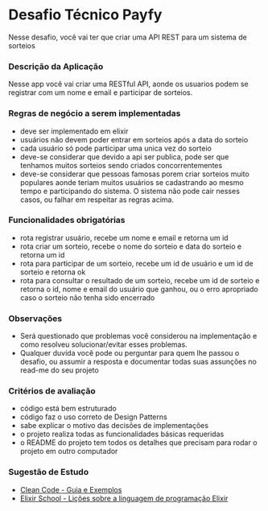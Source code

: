 # Desafio Técnico Payfy

Nesse desafio, você vai ter que criar uma API REST para um sistema de sorteios

### Descrição da Aplicação

Nesse app você vai criar uma RESTful API, aonde os usuarios podem se registrar com um nome e email e participar de sorteios.

### Regras de negócio a serem implementadas

- deve ser implementado em elixir
- usuários não devem poder entrar em sorteios após a data do sorteio
- cada usuário só pode participar uma unica vez do sorteio
- deve-se considerar que devido a api ser publica, pode ser que tenhamos muitos sorteios sendo criados concorrentementes
- deve-se considerar que pessoas famosas porem criar sorteios muito populares aonde teriam muitos usuários se cadastrando ao mesmo tempo e participando do sistema. O sistema não pode cair nesses casos, ou falhar em respeitar as regras acima.

### Funcionalidades obrigatórias

- rota registrar usuário, recebe um nome e email e retorna um id
- rota criar um sorteio, recebe o nome do sorteio e data do sorteio e retorna um id
- rota para participar de um sorteio, recebe um id de usuário e um id de sorteio e retorna ok
- rota para consultar o resultado de um sorteio, recebe um id de sorteio e retorna o id, nome e email do usuário que ganhou, ou o erro apropriado caso o sorteio não tenha sido encerrado

### Observações

- Será questionado que problemas você considerou na implementação e como resolveu solucionar/evitar esses problemas.
- Qualquer duvida você pode ou perguntar para quem lhe passou o desafio, ou assumir a resposta e documentar todas suas assunções no read-me do seu projeto

### Critérios de avaliação

- código está bem estruturado
- código faz o uso correto de Design Patterns
- sabe explicar o motivo das decisões de implementações
- o projeto realiza todas as funcionalidades básicas requeridas
- o README do projeto tem todos os detalhes que precisam para rodar o projeto em outro computador

### Sugestão de Estudo

- [Clean Code - Guia e Exemplos](https://balta.io/artigos/clean-code)
- [Elixir School - Lições sobre a linguagem de programação Elixir](https://elixirschool.com/pt/)
